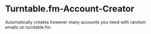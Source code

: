 Turntable.fm-Account-Creator
============================

Automatically creates however many accounts you need with random emails on turntable.fm.
